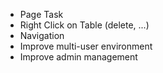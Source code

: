* Page Task
* Right Click on Table (delete, ...)
* Navigation
* Improve multi-user environment
* Improve admin management
